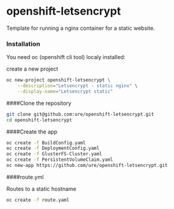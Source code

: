 # openshift-letsencrypt

Template for running a nginx container for a static website.

### Installation

You need oc (openshift cli tool) localy installed:

create a new project

```sh
oc new-project openshift-letsencrypt \
    --description="Letsencrypt - static nginx" \
    --display-name="Letsencrypt static"
```

####Clone the repository

```sh
git clone git@github.com:ure/openshift-letsencrypt.git
cd openshift-letsencrypt
```

####Create the app

```sh
oc create -f BuildConfig.yaml
oc create -f DeploymentConfig.yaml
oc create -f GlusterFS-Cluster.yaml
oc create -f PersistentVolumeClaim.yaml 
oc new-app https://github.com/ure/openshift-letsencrypt.git
```

####route.yml

Routes to a static hostname

```sh
oc create -f route.yaml
```
